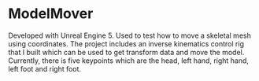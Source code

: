 # ModelMover

Developed with Unreal Engine 5. Used to test how to move a skeletal mesh using coordinates. The project includes an inverse kinematics control rig that I built which can be used to get transform data and move the model. Currently, there is five keypoints which are the head, left hand, right hand, left foot and right foot. 
